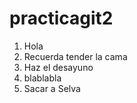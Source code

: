 # practicagit2

1. Hola
2. Recuerda tender la cama
3. Haz el desayuno
4. blablabla
5. Sacar a Selva

